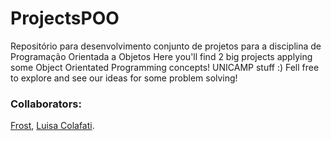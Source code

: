 # ProjectsPOO

Repositório para desenvolvimento conjunto de projetos para a disciplina de Programação Orientada a Objetos
Here you'll find 2 big projects applying some Object Orientated Programming concepts! UNICAMP stuff :) Fell free to explore and see our ideas for some problem solving!

### Collaborators:
[Frost](https://github.com/NuitJack),
[Luisa Colafati](https://github.com/luisacolafati).
